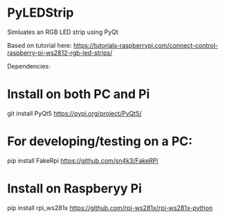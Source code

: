 # PyLEDStrip
Simluates an RGB LED strip using PyQt

Based on tutorial here:
https://tutorials-raspberrypi.com/connect-control-raspberry-pi-ws2812-rgb-led-strips/

Dependencies:
# Install on both PC and Pi
git install PyQt5
https://pypi.org/project/PyQt5/

# For developing/testing on a PC:
pip install FakeRpi
https://github.com/sn4k3/FakeRPi

# Install on Raspberyy Pi
pip install rpi_ws281x
https://github.com/rpi-ws281x/rpi-ws281x-python
